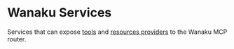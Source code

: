 # Wanaku Services 

Services that can expose [tools](./tools/README.md) and [resources providers](./providers/README.md) to the Wanaku MCP router.